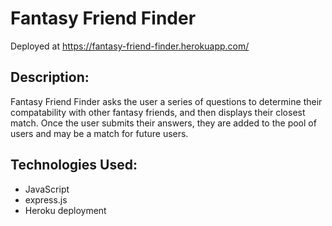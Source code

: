 # Fantasy Friend Finder

Deployed at https://fantasy-friend-finder.herokuapp.com/

## Description:

Fantasy Friend Finder asks the user a series of questions to determine their compatability with other fantasy friends, and then displays their closest match. Once the user submits their answers, they are added to the pool of users and may be a match for future users.

## Technologies Used:

* JavaScript
* express.js
* Heroku deployment